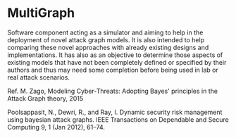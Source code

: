 # MultiGraph
Software component acting as a simulator and aiming to help in the deployment of novel attack graph models. It is also intended to help comparing these novel approaches with already existing designs and implementations. It has also as an objective to determine those aspects of existing models that have not been completely defined or specified by their authors and thus may need some completion before being used in lab or real attack scenarios.


Ref.
M. Zago, Modeling Cyber-Threats: Adopting Bayes' principles in the Attack Graph theory, 2015

Poolsappasit, N., Dewri, R., and Ray, I. Dynamic security risk management using bayesian attack graphs.
IEEE Transactions on Dependable and Secure Computing 9, 1 (Jan 2012), 61–74.
